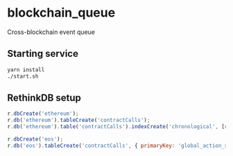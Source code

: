# blockchain_queue
Cross-blockchain event queue

## Starting service
```bash
yarn install
./start.sh
```

## RethinkDB setup
```js
r.dbCreate('ethereum');
r.db('ethereum').tableCreate('contractCalls');
r.db('ethereum').table('contractCalls').indexCreate('chronological', [r.row('blockNumber'), r.row('logIndex')]);

r.dbCreate('eos');
r.db('eos').tableCreate('contractCalls', { primaryKey: 'global_action_seq' });
```
